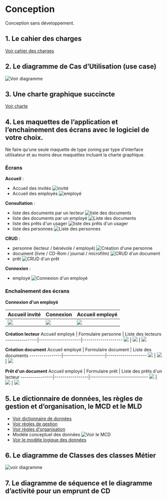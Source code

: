 # Conception
Conception sans développement.

## 1. Le cahier des charges
[Voir cahier des charges](1.%20Cahier%20des%20charges.pdf)

## 2. Le diagramme de Cas d’Utilisation (use case)
![Voir diagramme](./2.%20Diagramme%20des%20cas%20d'utilisation.drawio.png)

## 3. Une charte graphique succincte
[Voir charte](3.%20Charte%20graphique.md)

## 4. Les maquettes de l’application et l’enchainement des écrans avec le logiciel de votre choix. 
Ne faire qu’une seule maquette de type zoning par type d’interface utilisateur et au moins deux maquettes incluant la charte graphique.

### Écrans

**Accueil** :
- Accueil des invités ![invité](./Maquettes/Accueil%20-%20invité.png "Accueil invité")
- Accueil des employés ![employé](./Maquettes/Accueil%20-%20employé.png "Accueil employé")


**Consultation** :
- liste des documents par un lecteur ![liste des documents ](./Maquettes/Consultation%20-%20documents%20-%20invité.png "liste des documents par un lecteur")
- liste des documents par un employé ![Liste des documents](./Maquettes/Consultation%20-%20documents%20-%20employé.png "liste des documents par un employé")
- liste des prêts d'un usager ![liste des prêts d'un usager](./Maquettes/Consultation%20-%20prêts%20-%20employé.png "liste des prêts d'un usager")
- liste des personnes ![Liste des personnes](./Maquettes/Consultation%20-%20personnes%20-%20employé.png "Liste des personnes")

**CRUD** :
- personne (lecteur / bénévole / employé) ![Création d'une personne](./Maquettes/Création%20personne%20-%20employé.png "CRUD d'une personne")
- document (livre / CD-Rom / journal / microfilm) ![CRUD d'un document](./Maquettes/Création%20document%20-%20employé.png "CRUD d'un document") 
- prêt ![CRUD d'un prêt](./Maquettes/Création%20prêt%20-%20employé.png "CRUD d'un prêt")

**Connexion** : 
- employé ![Connexion d'un employé](./Maquettes/Connexion%20-%20invité.png "Connexion d'un employé")

### Enchaînement des écrans

**Connexion d'un employé**

Accueil invité | Connexion | Accueil employé
---------------|-----------|----------------
![](./Maquettes/Accueil%20-%20invité.png) | ![](./Maquettes/Connexion%20-%20invité.png) | ![](./Maquettes/Accueil%20-%20employé.png)  

**Création lecteur**
Accueil employé | Formulaire personne | Liste des lecteurs
----------------|---------------------|--------------------
![](./Maquettes/Accueil%20-%20employé.png) | ![](./Maquettes/Création%20personne%20-%20employé.png) | ![](./Maquettes/Consultation%20-%20personnes%20-%20employé.png)

**Création document**
Accueil employé | Formulaire document | Liste des documents
----------------|---------------------|--------------------
![](./Maquettes/Accueil%20-%20employé.png) | ![](./Maquettes/Création%20document%20-%20employé.png) | ![](./Maquettes/Consultation%20-%20documents%20-%20employé.png)

**Prêt d'un document**
Accueil employé | Formulaire prêt | Liste des prêts d'un lecteur
----------------|-----------------|-----------------------------
![](./Maquettes/Accueil%20-%20employé.png) | ![](./Maquettes/Création%20prêt%20-%20employé.png) | ![](./Maquettes/Consultation%20-%20prêts%20-%20employé.png)

## 5. Le dictionnaire de données, les règles de gestion et d’organisation, le MCD et le MLD
- [Voir dictionnaire de données](5.%20Dictionnaire%20de%20données.md)
- [Voir règles de gestion](5.%20Règles%20de%20gestion.md)
- [Voir règles d'organisation](5.%20Règles%20d'organisation.md)
- Modèle conceptuel des données
    ![Voir le MCD](5.%20MCD.jpg "Modèle Conceptuel des Données")
- [Voir le modèle logique des données](5.%20MLD.md)


##  6. Le diagramme de Classes des classes Métier

![voir diagramme](./6.%20Diagramme%20de%20classes.drawio.png)

##  7. Le diagramme de séquence et le diagramme d’activité pour un emprunt de CD